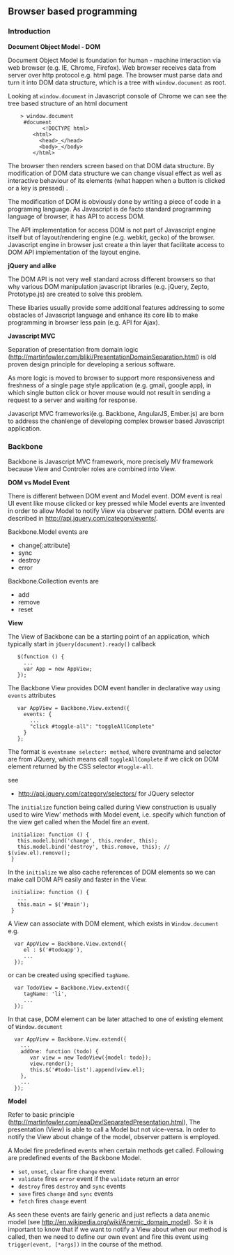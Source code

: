 ## Browser based programming

### Introduction

**Document Object Model - DOM**

Document Object Model is foundation for human - machine interaction via web browser (e.g. IE, Chrome, 
Firefox).  Web browser receives data from server over http protocol e.g. html page. 
The browser must parse data and turn it into DOM data structure, which is a tree with `window.document`
as root. 

Looking at `window.document` in Javascript console of Chrome we can see the tree based structure of an 
html document

        > window.document
         #document
               <!DOCTYPE html>
            <html>
              <head>_</head>
              <body>_</body>
            </html>  

The browser then renders screen based on that DOM data structure. By modification of DOM data 
structure we can change visual effect as well as interactive behaviour of its elements
(what happen when a button is clicked or a key is pressed) . 

The modification of DOM is obviously done by writing a piece of code in a programing language.
As Javascript is de facto standard programming language of browser, it has API to access DOM. 

The API implementation for access DOM is not part of Javascript engine itself but of layout/rendering 
engine (e.g. webkit, gecko) of the browser. Javascript engine in browser just create a thin layer that
facilitate access to DOM API implementation of the layout engine. 

**jQuery and alike**

The DOM API is not very well standard across different browsers so that why various DOM manipulation
javascript libraries (e.g. jQuery, Zepto, Prototype.js) are created to solve this problem. 

These libaries usually provide some additional features addressing to some obstacles of Javascript 
language and enhance its core lib to make programming in browser less pain (e.g. API for Ajax).

**Javascript MVC**

Separation of presentation from domain logic (http://martinfowler.com/bliki/PresentationDomainSeparation.html)
is old proven design principle for developing a serious software. 

As more logic is moved to browser to support more responsiveness and freshness of a single page style application 
(e.g. gmail, google app), in which single button click or hover mouse  would not result in sending a request to 
a server and waiting for response.

Javascript MVC frameworksi(e.g. Backbone, AngularJS, Ember.js) are born to address the chanlenge of developing 
complex browser based Javascript application.

### Backbone

Backbone is Javascript MVC framework, more precisely MV framework because View and Controler roles are combined 
into View.

**DOM vs Model Event**

There is different between DOM event and Model event. DOM event is real UI event like mouse clicked or key pressed 
while Model events are invented in order to allow Model to notify View via observer pattern.  DOM events are 
described in http://api.jquery.com/category/events/.

Backbone.Model events are 

* change[:attribute]
* sync
* destroy
* error

Backbone.Collection events are 

* add
* remove
* reset

**View**

The View of Backbone can be a starting point of an application, which typically start in `jQuery(document).ready()`
callback

       $(function () {
         ...
         var App = new AppView;
       });

The Backbone View provides DOM event handler in declarative way using `events` attributes 

       var AppView = Backbone.View.extend({
         events: {
           ...
           "click #toggle-all": "toggleAllComplete"
         }
       }; 

The format is `eventname selector: method`, where eventname and selector are from JQuery, which means
call `toggleAllComplete` if we click on DOM element returned by the CSS selector `#toggle-all`. 

see

* http://api.jquery.com/category/selectors/ for JQuery selector

The `initialize` function being called during View construction is usually used to wire View' methods  with 
Model event, i.e.  specify which function of the view get called when the Model fire an event.

     initialize: function () {
       this.model.bind('change', this.render, this);
       this.model.bind('destroy', this.remove, this); // $(view.el).remove();
     }

In the `initialize` we also cache references of  DOM elements so we can make call DOM API easily and faster 
in the View.

     initialize: function () {
       ...
       this.main = $('#main');
     }

A View can associate with DOM element, which exists in `Window.document` e.g.

      var AppView = Backbone.View.extend({
         el : $('#todoapp'),
         ...
      });

or can be created using specified `tagName`. 

      var TodoView = Backbone.View.extend({
         tagName: 'li',
         ...
      });

In that case, DOM element can be later attached to one of existing element of `Window.document`

      var AppView = Backbone.View.extend({
        ...
        addOne: function (todo) {
           var view = new TodoView({model: todo});
           view.render();
           this.$('#todo-list').append(view.el);
        }, 
        ...
      });

**Model**

Refer to basic principle (http://martinfowler.com/eaaDev/SeparatedPresentation.html), The presentation (View) 
is able to call a Model but not vice-versa. In order to notify the View about change of the model, observer 
pattern is employed. 

A Model fire predefined events when certain methods get called. Following are predefined events of the Backbone
Model. 

* `set`, `unset`, `clear` fire `change` event
* `validate` fires `error` event if the `validate` return an error
* `destroy` fires `destroy` and `sync` events
* `save` fires `change` and `sync` events
* `fetch` fires `change` event

As seen these events are fairly generic and just reflects a data anemic model (see http://en.wikipedia.org/wiki/Anemic_domain_model).
So it is important to know that if we want to notify a View about when our method is called, then we need to define 
our own event and fire this event using `trigger(event, [*args])` in the course of the method.
